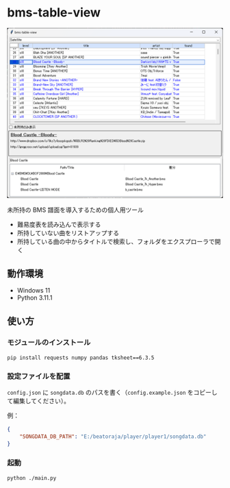 # bms-table-view

![screenshot](image/screenshot.png)

未所持の BMS 譜面を導入するための個人用ツール

- 難易度表を読み込んで表示する
- 所持していない曲をリストアップする
- 所持している曲の中からタイトルで検索し、フォルダをエクスプローラで開く

## 動作環境

- Windows 11
- Python 3.11.1

## 使い方

### モジュールのインストール

```
pip install requests numpy pandas tksheet==6.3.5
```

### 設定ファイルを配置

`config.json` に `songdata.db` のパスを書く（`config.example.json` をコピーして編集してください）。

例：
```json
{
    "SONGDATA_DB_PATH": "E:/beatoraja/player/player1/songdata.db"
}
```

### 起動

```
python ./main.py
```
